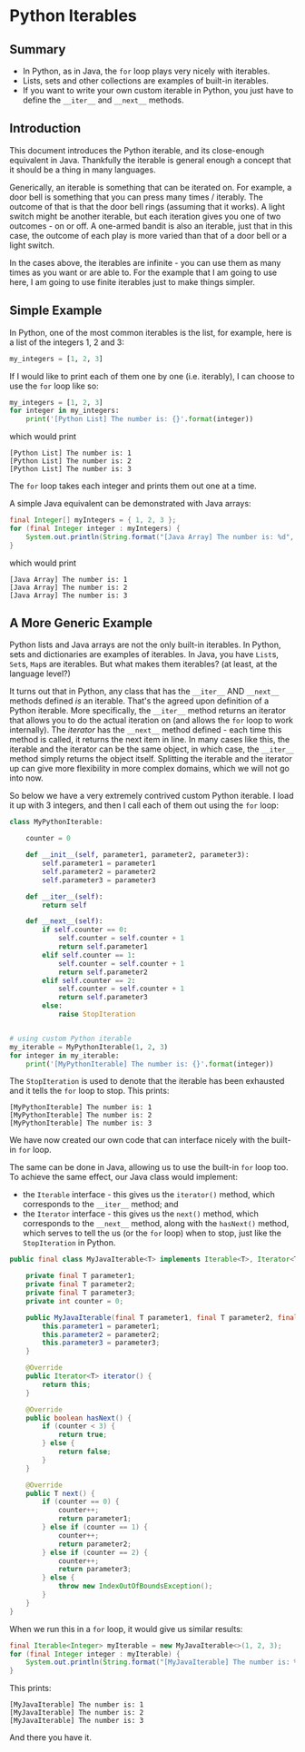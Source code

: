 Python Iterables
================

Summary
-------

* In Python, as in Java, the `for` loop plays very nicely with iterables.
* Lists, sets and other collections are examples of built-in iterables. 
* If you want to write your own custom iterable in Python, you just have to define the `__iter__` and `__next__` methods.


Introduction
------------

This document introduces the Python iterable, and its close-enough equivalent in Java. Thankfully the iterable is general enough a concept that it should be a thing in many languages.

Generically, an iterable is something that can be iterated on. For example, a door bell is something that you can press many times / iterably. The outcome of that is that the door bell rings (assuming that it works). A light switch might be another iterable, but each iteration gives you one of two outcomes - on or off. A one-armed bandit is also an iterable, just that in this case, the outcome of each play is more varied than that of a door bell or a light switch.

In the cases above, the iterables are infinite - you can use them as many times as you want or are able to. For the example that I am going to use here, I am going to use finite iterables just to make things simpler.


Simple Example
--------------

In Python, one of the most common iterables is the list, for example, here is a list of the integers 1, 2 and 3:
```python
my_integers = [1, 2, 3]
```

If I would like to print each of them one by one (i.e. iterably), I can choose to use the `for` loop like so:
```python
my_integers = [1, 2, 3]
for integer in my_integers:
    print('[Python List] The number is: {}'.format(integer))
```
which would print
```
[Python List] The number is: 1
[Python List] The number is: 2
[Python List] The number is: 3
```
The `for` loop takes each integer and prints them out one at a time.

A simple Java equivalent can be demonstrated with Java arrays:
```java
final Integer[] myIntegers = { 1, 2, 3 };
for (final Integer integer : myIntegers) {
    System.out.println(String.format("[Java Array] The number is: %d", integer));
}
```
which would print
```
[Java Array] The number is: 1
[Java Array] The number is: 2
[Java Array] The number is: 3
```


A More Generic Example
----------------------

Python lists and Java arrays are not the only built-in iterables. In Python, sets and dictionaries are examples of iterables. In Java, you have `List`s, `Set`s, `Map`s are iterables. But what makes them iterables? (at least, at the language level?)

It turns out that in Python, any class that has the `__iter__` AND `__next__` methods defined _is_ an iterable. That's the agreed upon definition of a Python iterable. More specifically, the `__iter__` method returns an iterator that allows you to do the actual iteration on (and allows the `for` loop to work internally). The _iterator_ has the `__next__` method defined - each time this method is called, it returns the next item in line. In many cases like this, the iterable and the iterator can be the same object, in which case, the `__iter__` method simply returns the object itself. Splitting the iterable and the iterator up can give more flexibility in more complex domains, which we will not go into now.

So below we have a very extremely contrived custom Python iterable. I load it up with 3 integers, and then I call each of them out using the `for` loop:
```python
class MyPythonIterable:

    counter = 0

    def __init__(self, parameter1, parameter2, parameter3):
        self.parameter1 = parameter1
        self.parameter2 = parameter2
        self.parameter3 = parameter3

    def __iter__(self):
        return self

    def __next__(self):
        if self.counter == 0:
            self.counter = self.counter + 1
            return self.parameter1
        elif self.counter == 1:
            self.counter = self.counter + 1
            return self.parameter2
        elif self.counter == 2:
            self.counter = self.counter + 1
            return self.parameter3
        else:
            raise StopIteration


# using custom Python iterable
my_iterable = MyPythonIterable(1, 2, 3)
for integer in my_iterable:
    print('[MyPythonIterable] The number is: {}'.format(integer))
```
The `StopIteration` is used to denote that the iterable has been exhausted and it tells the `for` loop to stop. This prints:
```
[MyPythonIterable] The number is: 1
[MyPythonIterable] The number is: 2
[MyPythonIterable] The number is: 3
```

We have now created our own code that can interface nicely with the built-in `for` loop.

The same can be done in Java, allowing us to use the built-in `for` loop too. To achieve the same effect, our Java class would implement:
* the `Iterable` interface - this gives us the `iterator()` method, which corresponds to the `__iter__` method; and
* the `Iterator` interface - this gives us the `next()` method, which corresponds to the `__next__` method, along with the `hasNext()` method, which serves to tell the us (or the `for` loop) when to stop, just like the `StopIteration` in Python.
```java
public final class MyJavaIterable<T> implements Iterable<T>, Iterator<T> {

    private final T parameter1;
    private final T parameter2;
    private final T parameter3;
    private int counter = 0;

    public MyJavaIterable(final T parameter1, final T parameter2, final T parameter3) {
        this.parameter1 = parameter1;
        this.parameter2 = parameter2;
        this.parameter3 = parameter3;
    }

    @Override
    public Iterator<T> iterator() {
        return this;
    }

    @Override
    public boolean hasNext() {
        if (counter < 3) {
            return true;
        } else {
            return false;
        }
    }

    @Override
    public T next() {
        if (counter == 0) {
            counter++;
            return parameter1;
        } else if (counter == 1) {
            counter++;
            return parameter2;
        } else if (counter == 2) {
            counter++;
            return parameter3;
        } else {
            throw new IndexOutOfBoundsException();
        }
    }
}
```

When we run this in a `for` loop, it would give us similar results:
```java
final Iterable<Integer> myIterable = new MyJavaIterable<>(1, 2, 3);
for (final Integer integer : myIterable) {
    System.out.println(String.format("[MyJavaIterable] The number is: %d", integer));
}
```
This prints:
```
[MyJavaIterable] The number is: 1
[MyJavaIterable] The number is: 2
[MyJavaIterable] The number is: 3
```

And there you have it.
